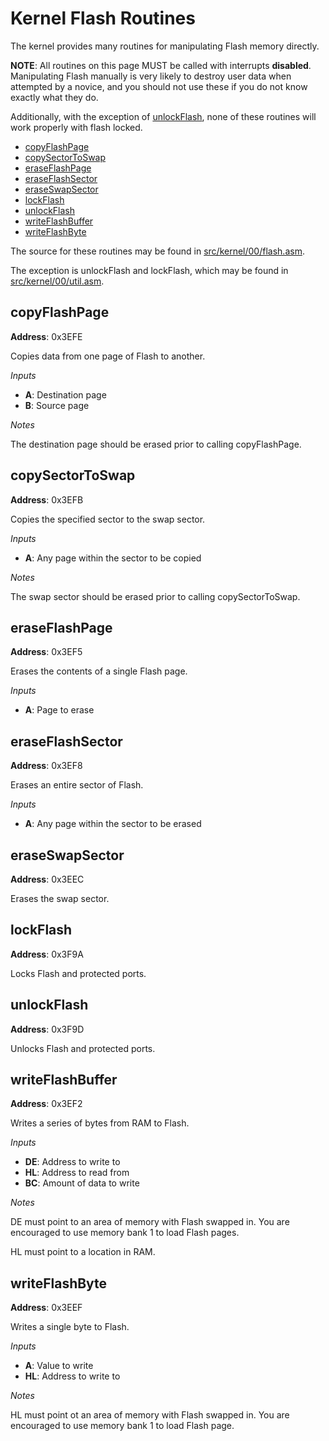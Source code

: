 # Kernel Flash Routines

The kernel provides many routines for manipulating Flash memory directly.

**NOTE**: All routines on this page MUST be called with interrupts **disabled**.
Manipulating Flash manually is very likely to destroy user data when attempted by
a novice, and you should not use these if you do not know exactly what they do.

Additionally, with the exception of [unlockFlash](#unlockflash), none of these
routines will work properly with flash locked.

* [copyFlashPage](#copyflashpage)
* [copySectorToSwap](#copysectortoswap)
* [eraseFlashPage](#eraseflashpage)
* [eraseFlashSector](#eraseflashsector)
* [eraseSwapSector](#eraseswapsector)
* [lockFlash](#lockflash)
* [unlockFlash](#unlockflash)
* [writeFlashBuffer](#writeflashbuffer)
* [writeFlashByte](#writeflashbyte)

The source for these routines may be found in
[src/kernel/00/flash.asm](https://github.com/SirCmpwn/KnightOS/blob/master/src/kernel/00/flash.asm).

The exception is unlockFlash and lockFlash, which may be found in
[src/kernel/00/util.asm](https://github.com/SirCmpwn/KnightOS/blob/master/src/kernel/00/util.asm).

## copyFlashPage

**Address**: 0x3EFE

Copies data from one page of Flash to another.

*Inputs*

* **A**: Destination page
* **B**: Source page

*Notes*

The destination page should be erased prior to calling copyFlashPage.

## copySectorToSwap

**Address**: 0x3EFB

Copies the specified sector to the swap sector.

*Inputs*

* **A**: Any page within the sector to be copied

*Notes*

The swap sector should be erased prior to calling copySectorToSwap.

## eraseFlashPage

**Address**: 0x3EF5

Erases the contents of a single Flash page.

*Inputs*

* **A**: Page to erase

## eraseFlashSector

**Address**: 0x3EF8

Erases an entire sector of Flash.

*Inputs*

* **A**: Any page within the sector to be erased

## eraseSwapSector

**Address**: 0x3EEC

Erases the swap sector.

## lockFlash

**Address**: 0x3F9A

Locks Flash and protected ports.

## unlockFlash

**Address**: 0x3F9D

Unlocks Flash and protected ports.

## writeFlashBuffer

**Address**: 0x3EF2

Writes a series of bytes from RAM to Flash.

*Inputs*

* **DE**: Address to write to
* **HL**: Address to read from
* **BC**: Amount of data to write

*Notes*

DE must point to an area of memory with Flash swapped in. You are encouraged to use
memory bank 1 to load Flash pages.

HL must point to a location in RAM.

## writeFlashByte

**Address**: 0x3EEF

Writes a single byte to Flash.

*Inputs*

* **A**: Value to write
* **HL**: Address to write to

*Notes*

HL must point ot an area of memory with Flash swapped in. You are encouraged to use
memory bank 1 to load Flash page.